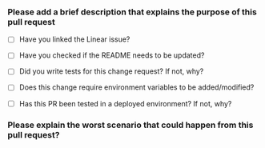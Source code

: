 ### Please add a brief description that explains the purpose of this pull request

- [ ] Have you linked the Linear issue?

- [ ] Have you checked if the README needs to be updated?

- [ ] Did you write tests for this change request? If not, why?

- [ ] Does this change require environment variables to be added/modified?

- [ ] Has this PR been tested in a deployed environment? If not, why? 

### Please explain the worst scenario that could happen from this pull request?
